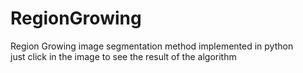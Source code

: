 # RegionGrowing
Region Growing image segmentation method implemented in python  
just click in the image to see the result of the algorithm  
